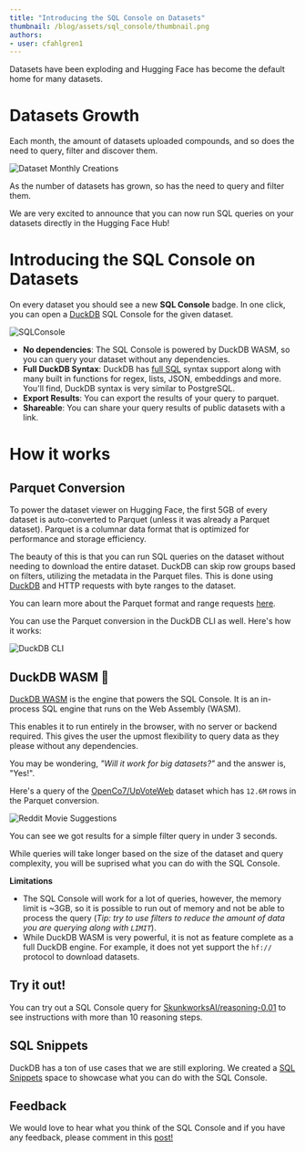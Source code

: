 ```yaml
---
title: "Introducing the SQL Console on Datasets" 
thumbnail: /blog/assets/sql_console/thumbnail.png
authors:
- user: cfahlgren1
---
```


Datasets have been exploding and Hugging Face has become the default home for many datasets. 

# Datasets Growth

Each month, the amount of datasets uploaded compounds, and so does the need to query, filter and discover them.

![Dataset Monthly Creations](https://huggingface.co/datasets/huggingface/documentation-images/resolve/main/sql_console/dataset_monthly_creations.png)

As the number of datasets has grown, so has the need to query and filter them. 

We are very excited to announce that you can now run SQL queries on your datasets directly in the Hugging Face Hub!

# Introducing the SQL Console on Datasets

On every dataset you should see a new **SQL Console** badge. In one click, you can open a [DuckDB](https://duckdb.org/) SQL Console for the given dataset.

![SQLConsole](https://huggingface.co/datasets/huggingface/documentation-images/resolve/main/sql_console/SQLConsole.gif)

- **No dependencies**: The SQL Console is powered by DuckDB WASM, so you can query your dataset without any dependencies.
- **Full DuckDB Syntax**: DuckDB has [full SQL](https://duckdb.org/docs/sql/introduction.html) syntax support along with many built in functions for regex, lists, JSON, embeddings and more. You'll find, DuckDB syntax is very similar to PostgreSQL.
- **Export Results**: You can export the results of your query to parquet.
- **Shareable**: You can share your query results of public datasets with a link.

# How it works

## Parquet Conversion

To power the dataset viewer on Hugging Face, the first 5GB of every dataset is auto-converted to Parquet (unless it was already a Parquet dataset). Parquet is a columnar data format that is optimized for performance and storage efficiency. 

The beauty of this is that you can run SQL queries on the dataset without needing to download the entire dataset. DuckDB can skip row groups based on filters, utilizing the metadata in the Parquet files. This is done using [DuckDB](https://duckdb.org/) and HTTP requests with byte ranges to the dataset. 

You can learn more about the Parquet format and range requests [here](https://huggingface.co/blog/cfahlgren1/intro-to-parquet-format).

You can use the Parquet conversion in the DuckDB CLI as well. Here's how it works:

![DuckDB CLI](https://huggingface.co/datasets/huggingface/documentation-images/resolve/main/hub/duckdb_hf_url.png)

## DuckDB WASM 🦆

[DuckDB WASM](https://duckdb.org/docs/api/wasm/overview.html) is the engine that powers the SQL Console. It is an in-process SQL engine that runs on the Web Assembly (WASM). 

This enables it to run entirely in the browser, with no server or backend required. This gives the user the upmost flexibility to query data as they please without any dependencies.

You may be wondering, _"Will it work for big datasets?"_ and the answer is, "Yes!". 

Here's a query of the [OpenCo7/UpVoteWeb](https://huggingface.co/datasets/OpenCo7/UpVoteWeb) dataset which has `12.6M` rows in the Parquet conversion.

![Reddit Movie Suggestions](https://huggingface.co/datasets/huggingface/documentation-images/resolve/main/sql_console/reddit-movie-suggestions.png)

You can see we got results for a simple filter query in under 3 seconds. 

While queries will take longer based on the size of the dataset and query complexity, you will be suprised what you can do with the SQL Console.

**Limitations**
- The SQL Console will work for a lot of queries, however, the memory limit is ~3GB, so it is possible to run out of memory and not be able to process the query (_Tip: try to use filters to reduce the amount of data you are querying along with `LIMIT`_).
- While DuckDB WASM is very powerful, it is not as feature complete as a full DuckDB engine. For example, it does not yet support the `hf://` protocol to download datasets.

## Try it out!

You can try out a SQL Console query for [SkunkworksAI/reasoning-0.01](https://huggingface.co/datasets/SkunkworksAI/reasoning-0.01?sql_console=true&sql=--+Find+instructions+with+more+than+10+reasoning+steps%0Aselect+*+from+train%0Awhere+len%28reasoning_chains%29+%3E+10%0Alimit+100&sql_row=43) to see instructions with more than 10 reasoning steps.

## SQL Snippets

DuckDB has a ton of use cases that we are still exploring. We created a [SQL Snippets](https://huggingface.co/spaces/cfahlgren1/sql-snippets) space to showcase what you can do with the SQL Console.
## Feedback

We would love to hear what you think of the SQL Console and if you have any feedback, please comment in this [post!](https://huggingface.co/posts/cfahlgren1/845769119345136)
